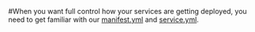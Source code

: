 #When you want full control how your services are getting deployed, you need to get familiar with our [manifest.yml](../building-your-stack/getting-started-with-manifest-files) and [service.yml](../building-your-stack/docker-service-configuration).

